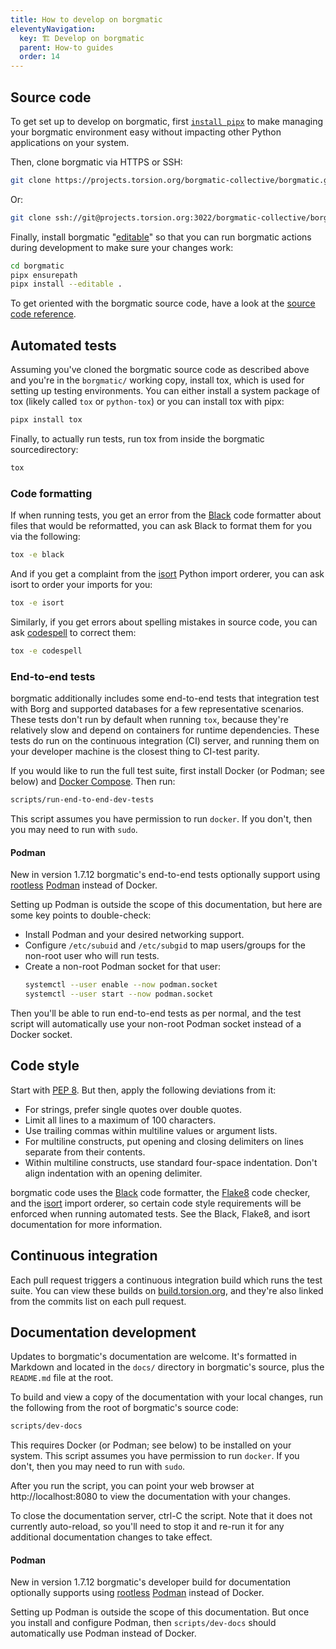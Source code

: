 ```yaml
---
title: How to develop on borgmatic
eleventyNavigation:
  key: 🏗️ Develop on borgmatic
  parent: How-to guides
  order: 14
---
```

## Source code

To get set up to develop on borgmatic, first [`install
pipx`](https://torsion.org/borgmatic/docs/how-to/set-up-backups/#installation)
to make managing your borgmatic environment easy without impacting other
Python applications on your system.

Then, clone borgmatic via HTTPS or SSH:

```bash
git clone https://projects.torsion.org/borgmatic-collective/borgmatic.git
```

Or:

```bash
git clone ssh://git@projects.torsion.org:3022/borgmatic-collective/borgmatic.git
```

Finally, install borgmatic
"[editable](https://pip.pypa.io/en/stable/topics/local-project-installs/#editable-installs)"
so that you can run borgmatic actions during development to make sure your
changes work:

```bash
cd borgmatic
pipx ensurepath
pipx install --editable .
```

To get oriented with the borgmatic source code, have a look at the [source
code reference](https://torsion.org/borgmatic/docs/reference/source-code/).


## Automated tests

Assuming you've cloned the borgmatic source code as described above and you're
in the `borgmatic/` working copy, install tox, which is used for setting up
testing environments. You can either install a system package of tox (likely
called `tox` or `python-tox`) or you can install tox with pipx:

```bash
pipx install tox
```

Finally, to actually run tests, run tox from inside the borgmatic
sourcedirectory:

```bash
tox
```

### Code formatting

If when running tests, you get an error from the
[Black](https://black.readthedocs.io/en/stable/) code formatter about files
that would be reformatted, you can ask Black to format them for you via the
following:

```bash
tox -e black
```

And if you get a complaint from the
[isort](https://github.com/timothycrosley/isort) Python import orderer, you
can ask isort to order your imports for you:

```bash
tox -e isort
```

Similarly, if you get errors about spelling mistakes in source code, you can
ask [codespell](https://github.com/codespell-project/codespell) to correct
them:

```bash
tox -e codespell
```


### End-to-end tests

borgmatic additionally includes some end-to-end tests that integration test
with Borg and supported databases for a few representative scenarios. These
tests don't run by default when running `tox`, because they're relatively slow
and depend on containers for runtime dependencies. These tests do run on the
continuous integration (CI) server, and running them on your developer machine
is the closest thing to CI-test parity.

If you would like to run the full test suite, first install Docker (or Podman;
see below) and [Docker Compose](https://docs.docker.com/compose/install/).
Then run:

```bash
scripts/run-end-to-end-dev-tests
```

This script assumes you have permission to run `docker`. If you don't, then
you may need to run with `sudo`.


#### Podman

<span class="minilink minilink-addedin">New in version 1.7.12</span>
borgmatic's end-to-end tests optionally support using
[rootless](https://github.com/containers/podman/blob/main/docs/tutorials/rootless_tutorial.md)
[Podman](https://podman.io/) instead of Docker.

Setting up Podman is outside the scope of this documentation, but here are
some key points to double-check:

 * Install Podman and your desired networking support.
 * Configure `/etc/subuid` and `/etc/subgid` to map users/groups for the
   non-root user who will run tests.
 * Create a non-root Podman socket for that user:
   ```bash
   systemctl --user enable --now podman.socket
   systemctl --user start --now podman.socket
   ```

Then you'll be able to run end-to-end tests as per normal, and the test script
will automatically use your non-root Podman socket instead of a Docker socket.


## Code style

Start with [PEP 8](https://www.python.org/dev/peps/pep-0008/). But then, apply
the following deviations from it:

 * For strings, prefer single quotes over double quotes.
 * Limit all lines to a maximum of 100 characters.
 * Use trailing commas within multiline values or argument lists.
 * For multiline constructs, put opening and closing delimiters on lines
   separate from their contents.
 * Within multiline constructs, use standard four-space indentation. Don't align
   indentation with an opening delimiter.

borgmatic code uses the [Black](https://black.readthedocs.io/en/stable/) code
formatter, the [Flake8](http://flake8.pycqa.org/en/latest/) code checker, and
the [isort](https://github.com/timothycrosley/isort) import orderer, so
certain code style requirements will be enforced when running automated tests.
See the Black, Flake8, and isort documentation for more information.

## Continuous integration

Each pull request triggers a continuous integration build which runs the test
suite. You can view these builds on
[build.torsion.org](https://build.torsion.org/borgmatic-collective/borgmatic),
and they're also linked from the commits list on each pull request.

## Documentation development

Updates to borgmatic's documentation are welcome. It's formatted in Markdown
and located in the `docs/` directory in borgmatic's source, plus the
`README.md` file at the root.

To build and view a copy of the documentation with your local changes, run the
following from the root of borgmatic's source code:

```bash
scripts/dev-docs
```

This requires Docker (or Podman; see below) to be installed on your system.
This script assumes you have permission to run `docker`. If you don't, then
you may need to run with `sudo`.

After you run the script, you can point your web browser at
http://localhost:8080 to view the documentation with your changes.

To close the documentation server, ctrl-C the script. Note that it does not
currently auto-reload, so you'll need to stop it and re-run it for any
additional documentation changes to take effect.


#### Podman

<span class="minilink minilink-addedin">New in version 1.7.12</span>
borgmatic's developer build for documentation optionally supports using
[rootless](https://github.com/containers/podman/blob/main/docs/tutorials/rootless_tutorial.md)
[Podman](https://podman.io/) instead of Docker.

Setting up Podman is outside the scope of this documentation. But once you
install and configure Podman, then `scripts/dev-docs` should automatically use
Podman instead of Docker.
